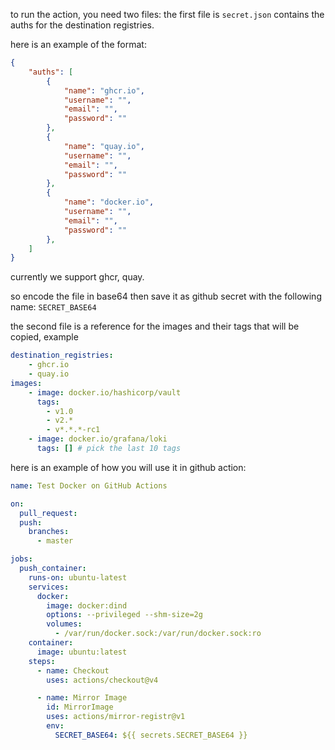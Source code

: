 to run the action, you need two files:
the first file is `secret.json` contains the auths for the destination registries.

here is an example of the format:

```json
{
    "auths": [
        {
            "name": "ghcr.io",
            "username": "",
            "email": "",
            "password": ""
        },
        {
            "name": "quay.io",
            "username": "",
            "email": "",
            "password": ""
        },
        {
            "name": "docker.io",
            "username": "",
            "email": "",
            "password": ""
        },
    ]
}
```

currently we support ghcr, quay.

so encode the file in base64 then save it as github secret with the following name: `SECRET_BASE64`

the second file is a reference for the images and their tags that will be copied, example

```yaml
destination_registries: 
    - ghcr.io
    - quay.io
images:
    - image: docker.io/hashicorp/vault
      tags:
        - v1.0
        - v2.*
        - v*.*.*-rc1
    - image: docker.io/grafana/loki
      tags: [] # pick the last 10 tags
```

here is an example of how you will use it in github action:

```yaml
name: Test Docker on GitHub Actions

on:
  pull_request:
  push:
    branches: 
      - master

jobs:
  push_container:
    runs-on: ubuntu-latest
    services:
      docker:
        image: docker:dind
        options: --privileged --shm-size=2g
        volumes:
          - /var/run/docker.sock:/var/run/docker.sock:ro
    container:
      image: ubuntu:latest
    steps:
      - name: Checkout
        uses: actions/checkout@v4

      - name: Mirror Image
        id: MirrorImage
        uses: actions/mirror-registr@v1
        env:
          SECRET_BASE64: ${{ secrets.SECRET_BASE64 }}
```